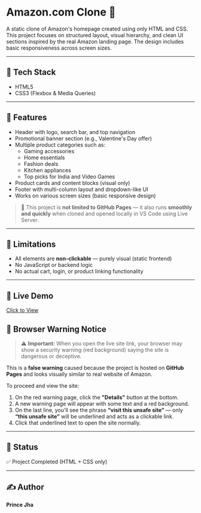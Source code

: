 # Amazon.com Clone 🛒

A static clone of Amazon's homepage created using only HTML and CSS. This project focuses on structured layout, visual hierarchy, and clean UI sections inspired by the real Amazon landing page. The design includes basic responsiveness across screen sizes.

---

## 🔧 Tech Stack
- HTML5
- CSS3 (Flexbox & Media Queries)

---

## 📱 Features
- Header with logo, search bar, and top navigation
- Promotional banner section (e.g., Valentine's Day offer)
- Multiple product categories such as:
  - Gaming accessories
  - Home essentials
  - Fashion deals
  - Kitchen appliances
  - Top picks for India and Video Games
- Product cards and content blocks (visual only)
- Footer with multi-column layout and dropdown-like UI
- Works on various screen sizes (basic responsive design)

> 🔄 This project is **not limited to GitHub Pages** — it also runs **smoothly and quickly** when cloned and opened locally in VS Code using Live Server.

---

## 🚫 Limitations
- All elements are **non-clickable** — purely visual (static frontend)
- No JavaScript or backend logic
- No actual cart, login, or product linking functionality

---

## 🚀 Live Demo
[Click to View](https://pjha91275.github.io/Amazon-Clone/)

## 🛑 Browser Warning Notice

> ⚠️ **Important:** When you open the live site link, your browser may show a security warning (red background) saying the site is dangerous or deceptive.

This is a **false warning** caused because the project is hosted on **GitHub Pages** and looks visually similar to real website of Amazon.

To proceed and view the site:

1. On the red warning page, click the **"Details"** button at the bottom.  
2. A new warning page will appear with some text and a red background.  
3. On the last line, you'll see the phrase **“visit this unsafe site”** — only **“this unsafe site”** will be underlined and acts as a clickable link.  
4. Click that underlined text to open the site normally.

---

## 📌 Status
✅ Project Completed (HTML + CSS only)

---

## ✍️ Author
**Prince Jha**



